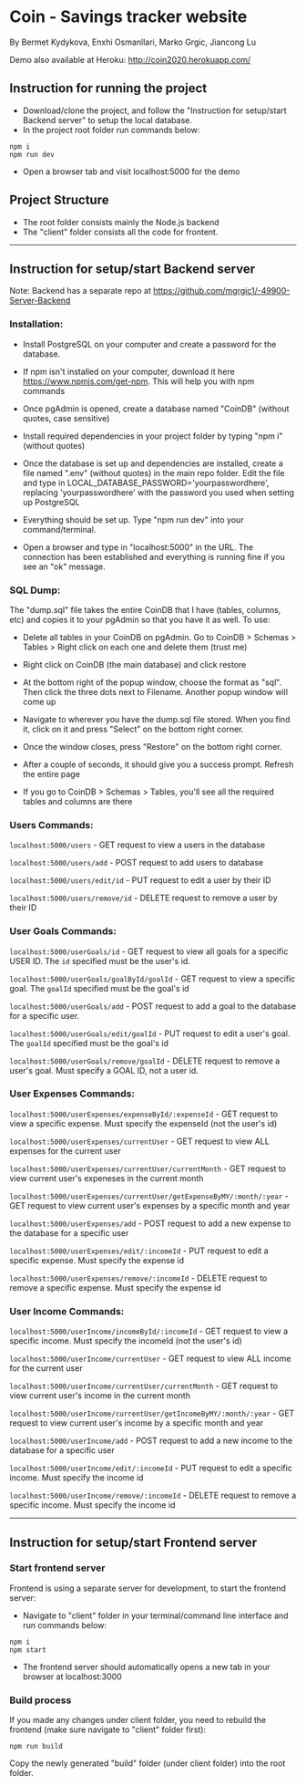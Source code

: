 # Coin - Savings tracker website 
By Bermet Kydykova, Enxhi Osmanllari, Marko Grgic, Jiancong Lu

Demo also available at Heroku:
http://coin2020.herokuapp.com/

## Instruction for running the project

- Download/clone the project, and follow the "Instruction for setup/start Backend server" to setup the local database.
- In the project root folder run commands below:
```
npm i
npm run dev
```
- Open a browser tab and visit localhost:5000 for the demo

## Project Structure

- The root folder consists mainly the Node.js backend
- The "client" folder consists all the code for frontent. 

------

## Instruction for setup/start Backend server
Note: Backend has a separate repo at
https://github.com/mgrgic1/-49900-Server-Backend
### Installation:

- Install PostgreSQL on your computer and create a password for the database.
- If npm isn't installed on your computer, download it here https://www.npmjs.com/get-npm. This will help you with npm commands
- Once pgAdmin is opened, create a database named "CoinDB" (without quotes, case sensitive)
- Install required dependencies in your project folder by typing "npm i" (without quotes)
- Once the database is set up and dependencies are installed, create a file named ".env" (without quotes) in the main repo folder. Edit the file and type in LOCAL_DATABASE_PASSWORD='yourpasswordhere', replacing 'yourpasswordhere' with the password you used when setting up PostgreSQL

- Everything should be set up. Type "npm run dev" into your command/terminal. 
- Open a browser and type in "localhost:5000" in the URL. The connection has been established and everything is running fine if you see an "ok" message.

### SQL Dump:

The "dump.sql" file takes the entire CoinDB that I have (tables, columns, etc) and copies it to your pgAdmin so that you have it as well.
To use:

- Delete all tables in your CoinDB on pgAdmin. Go to CoinDB > Schemas > Tables > Right click on each one and delete them (trust me)

- Right click on CoinDB (the main database) and click restore

- At the bottom right of the popup window, choose the format as "sql". Then click the three dots next to Filename. Another popup window will come up

- Navigate to wherever you have the dump.sql file stored. When you find it, click on it and press "Select" on the bottom right corner.

- Once the window closes, press "Restore" on the bottom right corner.

- After a couple of seconds, it should give you a success prompt. Refresh the entire page

- If you go to CoinDB > Schemas > Tables, you'll see all the required tables and columns are there

### Users Commands:
`localhost:5000/users` - GET request to view a users in the database

`localhost:5000/users/add` - POST request to add users to database

`localhost:5000/users/edit/id` - PUT request to edit a user by their ID

`localhost:5000/users/remove/id` - DELETE request to remove a user by their ID

### User Goals Commands:
`localhost:5000/userGoals/id` - GET request to view all goals for a specific USER ID. The `id` specified must be the user's id.

`localhost:5000/userGoals/goalById/goalId` - GET request to view a specific goal. The `goalId` specified must be the goal's id

`localhost:5000/userGoals/add` - POST request to add a goal to the database for a specific user.

`localhost:5000/userGoals/edit/goalId` - PUT request to edit a user's goal. The `goalId` specified must be the goal's id

`localhost:5000/userGoals/remove/goalId` - DELETE request to remove a user's goal. Must specify a GOAL ID, not a user id.

### User Expenses Commands:
`localhost:5000/userExpenses/expenseById/:expenseId` - GET request to view a specific expense. Must specify the expenseId (not the user's id)

`localhost:5000/userExpenses/currentUser` - GET request to view ALL expenses for the current user

`localhost:5000/userExpenses/currentUser/currentMonth` - GET request to view current user's expeneses in the current month

`localhost:5000/userExpenses/currentUser/getExpenseByMY/:month/:year` - GET request to view current user's expenses by a specific month and year

`localhost:5000/userExpenses/add` - POST request to add a new expense to the database for a specific user

`localhost:5000/userExpenses/edit/:incomeId` - PUT request to edit a specific expense. Must specify the expense id

`localhost:5000/userExpenses/remove/:incomeId` - DELETE request to remove a specific expense. Must specify the expense id

### User Income Commands:
`localhost:5000/userIncome/incomeById/:incomeId` - GET request to view a specific income. Must specify the incomeId (not the user's id)

`localhost:5000/userIncome/currentUser` - GET request to view ALL income for the current user

`localhost:5000/userIncome/currentUser/currentMonth` - GET request to view current user's income in the current month

`localhost:5000/userIncome/currentUser/getIncomeByMY/:month/:year` - GET request to view current user's income by a specific month and year

`localhost:5000/userIncome/add` - POST request to add a new income to the database for a specific user

`localhost:5000/userIncome/edit/:incomeId` - PUT request to edit a specific income. Must specify the income id

`localhost:5000/userIncome/remove/:incomeId` - DELETE request to remove a specific income. Must specify the income id

------

## Instruction for setup/start Frontend server

### Start frontend server
Frontend is using a separate server for development, to start the frontend server:
- Navigate to "client" folder in your terminal/command line interface and run commands below:
```
npm i
npm start
```
- The frontend server should automatically opens a new tab in your browser at
localhost:3000

### Build process
If you made any changes under client folder, you need to rebuild the frontend (make sure navigate to "client" folder first):
```
npm run build
```
Copy the newly generated "build" folder (under client folder) into the root folder.
